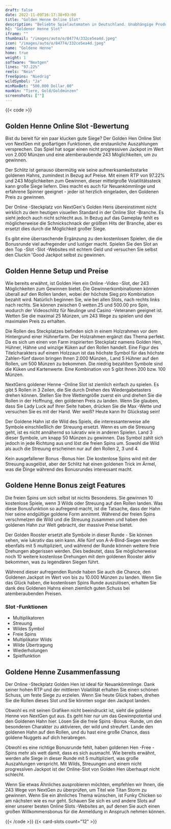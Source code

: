 ```yaml
---
draft: false
date: 2022-11-09T16:17:38+03:00
title: "Golden Henne Online Slot"
description: "Beliebte Spielautomaten in Deutschland. Unabhängige Produktbewertungen und exklusive Anmeldeangebote. Jetzt spielen!"
h1: "Goldener Henne Slot"
iframe: ""
thumbnail: "/images/auto/o/84774/332ce5ea4d.jpeg"
icon: "/images/auto/o/84774/332ce5ea4d.jpeg"
name: "Goldene Henne"
home: true
weight: 1
software: "Nextgen"
lines: "97.22%"
reels: "Nein"
freeSpins: "Niedrig"
wildSymbol: "Ja"
minMaxBet: "500.000 Dollar.00"
maxWin: "Tiere, Gold/Goldmünzen"
screenshots: [""]
---
```


{{< code >}}<h2>Golden Henne Online Slot -Bewertung</h2><p>Bist du bereit für ein paar klucken gute Siege? Der Golden Hen Online Slot von NextGen mit großartigen Funktionen, die erstaunliche Auszahlungen versprechen. Das Spiel hat sogar einen nicht progressiven Jackpot im Wert von 2.000 Münzen und eine atemberaubende 243 Möglichkeiten, um zu gewinnen.</p><p>Der Schlitz ist genauso übermütig wie seine aufmerksamkeitsstarke goldenen Hahns, zumindest in Bezug auf Preise. Mit einem RTP von 97.22% und 243 Möglichkeiten zum Gewinnen, dieser mittelgroße Volatilitätssteck kann große Siege liefern. Dies macht es auch für Neuankömmlinge und erfahrene Spinner geeignet - jeder ist herzlich eingeladen, den Goldenen Preis zu gewinnen.</p><p>Der Online -Steckplatz von NextGen's Golden Hens übereinstimmt nicht wirklich zu dem heutigen visuellen Standard in der Online Slot -Branche. Es sieht jedoch auch nicht schlecht aus. In Bezug auf das Gameplay fehlt es möglicherweise die Schnickschnack der größten Hits der Branche, aber es ersetzt dies durch die Möglichkeit großer Siege.</p><p>Es gibt eine überraschende Ergänzung zu den kostenlosen Spielen, die die Bonusrunde viel aufregender und lustiger macht. Spielen Sie den Slot an den Top -Slot -Slot -Websites mit echtem Geld und versuchen Sie selbst den Cluckin 'Good Jackpot selbst zu gewinnen.</p><h2>Golden Henne Setup und Preise</h2><p>Wie bereits erwähnt, ist Golden Hen ein Online -Video -Slot, der 243 Möglichkeiten zum Gewinnen bietet. Die Gewinnerkombinationen können überall auf den Rollen landen, wobei der höchste Sieg pro Kombination bezahlt wird. Natürlich beginnen Sie, wie bei allen Slots, nach rechts links nach rechts. Sie können zwischen 0 wetten.25 und 500.00 pro Spin, wodurch der Videoschlitz für Neulinge und Casino -Veteranen geeignet ist. Wetten Sie die maximal 25 Münzen, um 243 Wege zu spielen und den maximalen Preis zu erhalten.</p><p>Die Rollen des Steckplatzes befinden sich in einem Holzrahmen vor dem Hintergrund einer Hühnerfarm. Der Holzrahmen ergänzt das Thema perfekt. Da es sich um einen von Farm inspirierten Steckplatz namens Golden Hen, Hühner, Hähne und winzige Küken auf den Rollen handelt. Eine Figur des Titelcharakters auf einem Holzzaun ist das höchste Symbol für das höchste Zahlen-fünf davon bringen Ihnen 2.000 Münzen,. Land 5 Hühner auf den Rollen, um 500 Münzen zu bekommen. Die niedrig bezahlten Symbole sind die Küken und Kartenwerte. Eine Kombination von 5 gibt Ihnen 200 bzw. 100 Münzen.</p><p>NextGens goldener Henne -Online Slot ist ziemlich einfach zu spielen. Es gibt 5 Rollen in 3 Zeilen, die Sie durch Drehen des Wiedergabetasters drehen können. Stellen Sie Ihre Wettengröße zuerst ein und drehen Sie die Rollen in der Hoffnung, den goldenen Preis zu landen. Wenn Sie glauben, dass Sie Lady Luck auf Ihrer Seite haben, drücken Sie die Max -Wette und versuchen Sie es mit der Hand. Wer weiß? Heute kann Ihr Glückstag sein!</p><p>Der Goldene Hahn ist die Wild des Spiels, die interessanterweise alle Symbole einschließlich der Streuung ersetzt. Wenn es um die Streuung geht, ist es nicht annähernd so lukrativ wie in anderen Spielen. Land 3 dieser Symbole, um knapp 50 Münzen zu gewinnen. Das Symbol zahlt sich jedoch in jede Richtung aus und löst die freien Spins um. Sowohl die Wild als auch die Streuung erscheinen nur auf den Rollen 2, 3 und 4.</p><p>Kein ausgefallener Bonus -Bonus hier. Die kostenlose Spins wird mit der Streuung ausgelöst, aber der Schlitz hat einen goldenen Trick im Ärmel, was die Dinge während des Bonusrundes interessant macht.</p><h2>Goldene Henne Bonus zeigt Features</h2><p>Die freien Spins um sich selbst ist nichts Besonderes. Sie gewinnen 10 kostenlose Spiele, wenn 3 Wilds oder Streuung auf den Rollen landen. Was diese Bonusfunktion so aufregend macht, ist die Tatsache, dass der Hahn hier seine endgültige goldene Form annimmt. Während der freien Spins verschmelzen die Wild und die Streuung zusammen und haben den goldenen Hahn zur Welt gebracht, der massive Preise bietet.</p><p>Der Golden Rooster ersetzt alle Symbole in dieser Runde - Sie können sehen, wie lukrativ das sein kann. Alle fünf von A-A-Bind-Siegen werden ebenfalls mit 5 multipliziert, und während der Runde können weitere freie Drehungen abgerissen werden. Dies bedeutet, dass Sie möglicherweise noch 10 weitere kostenlose Drehungen mit dem goldenen Rooster aktiv bekommen, was zu legendären Siegen führt.</p><p>Während dieser aufregenden Runde haben Sie auch die Chance, den Goldenen Jackpot im Wert von bis zu 10.000 Münzen zu landen. Wenn Sie das Glück haben, die kostenlosen Spins Runde auszulösen, erhalten Sie dank des Goldenen Hahns einen ziemlich guten Schuss bei atemberaubenden Preisen.</p><h3>
Slot -Funktionen</h3><ul>
<li></span>
Multiplikatoren</li>
<li></span>
Streuung</li>
<li></span>
Wildes Symbol</li>
<li></span>
Freie Spins</li>
<li></span>
Multiplikator Wilds</li>
<li></span>
Wilde Übertragung</li>
<li></span>
Wiederholungen</li>
<li></span>
Spielfunktion</li></ul><h2>Goldene Henne Zusammenfassung</h2><p>Der Online -Steckplatz Golden Hen ist ideal für Neuankömmlinge. Dank seiner hohen RTP und der mittleren Volatilität erhalten Sie einen schönen Schuss, um feste Siege zu erzielen. Wenn Sie heute Glück haben, drehen Sie die Rollen dieses Slot und Sie könnten sogar den Jackpot landen.</p><p>Obwohl es mit seinen Grafiken nicht beeindruckt ist, sieht die goldene Henne von NextGen gut aus. Es geht hier nur um das Gewinnpotential und den Goldenen Hahn hier. Lösen Sie die freie Spins -Bonus -Runde, um den besonderen Charakter zu aktivieren, der wild und streufert. Lande den goldenen Hahn auf den Rollen, und du hast eine große Chance, dass goldene Nuggets auf dich herabregen.</p><p>Obwohl es eine richtige Bonusrunde fehlt, haben goldenen Hen -Free -Spins mehr als wett damit, dass es sich ausmacht. Wie bereits erwähnt, werden alle Siege in dieser Runde mit 5 multipliziert, was große Auszahlungen verspricht. Mit Wilds, Streuungen und einem nicht progressiven Jackpot ist der Online-Slot von Golden Hen überhaupt nicht schlecht.</p><p>Wenn Sie etwas Ähnliches ausprobieren möchten, empfehlen wir Ihnen, die 243 Wege von NextGen zu überprüfen, um Titel wie Titan Storm zu gewinnen. Wenn Sie ein ähnliches Thema wünschen, ist Funky Chicken so am nächsten wie es nur geht. Schauen Sie sich es und andere Slots auf einer unserer besten Online Slots -Websites an, auf denen Sie auch einen großen Willkommensbonus für die Anmeldung in Anspruch nehmen können.</p>{{< /code >}}
 {{< card-slots count="12" >}}